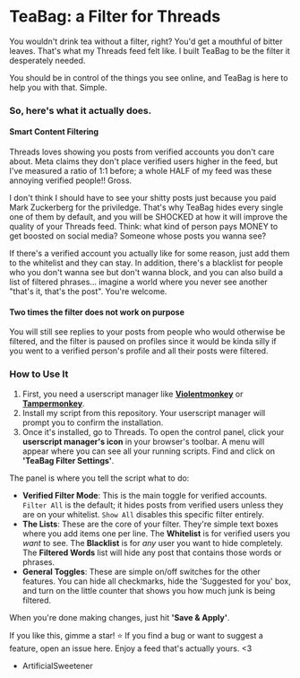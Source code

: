 # TeaBag: a Filter for Threads

You wouldn't drink tea without a filter, right? You'd get a mouthful of bitter leaves. That's what my Threads feed felt like. I built TeaBag to be the filter it desperately needed.

You should be in control of the things you see online, and TeaBag is here to help you with that. Simple.

### So, here's what it actually does.

#### Smart Content Filtering
Threads loves showing you posts from verified accounts you don't care about. Meta claims they don't place verified users higher in the feed, but I've measured a ratio of 1:1 before; a whole HALF of my feed was these annoying verified people!! Gross.

I don't think I should have to see your shitty posts just because you paid Mark Zuckerberg for the priviledge. That's why TeaBag hides every single one of them by default, and you will be SHOCKED at how it will improve the quality of your Threads feed. Think: what kind of person pays MONEY to get boosted on social media? Someone whose posts you wanna see?

If there's a verified account you actually like for some reason, just add them to the whitelist and they can stay. In addition, there's a blacklist for people who you don't wanna see but don't wanna block, and you can also build a list of filtered phrases... imagine a world where you never see another "that's it, that's the post". You're welcome.

#### Two times the filter does not work on purpose
You will still see replies to your posts from people who would otherwise be filtered, and the filter is paused on profiles since it would be kinda silly if you went to a verified person's profile and all their posts were filtered.

### How to Use It

1.  First, you need a userscript manager like [**Violentmonkey**](https://violentmonkey.github.io/) or [**Tampermonkey**](https://www.tampermonkey.net/).
2.  Install my script from this repository. Your userscript manager will prompt you to confirm the installation.
3.  Once it's installed, go to Threads. To open the control panel, click your **userscript manager's icon** in your browser's toolbar. A menu will appear where you can see all your running scripts. Find and click on **'TeaBag Filter Settings'**.

The panel is where you tell the script what to do:

-   **Verified Filter Mode**: This is the main toggle for verified accounts. `Filter All` is the default; it hides posts from verified users unless they are on your whitelist. `Show All` disables this specific filter entirely.
-   **The Lists**: These are the core of your filter. They're simple text boxes where you add items one per line. The **Whitelist** is for verified users you *want* to see. The **Blacklist** is for *any* user you want to hide completely. The **Filtered Words** list will hide any post that contains those words or phrases.
-   **General Toggles**: These are simple on/off switches for the other features. You can hide all checkmarks, hide the 'Suggested for you' box, and turn on the little counter that shows you how much junk is being filtered.

When you're done making changes, just hit **'Save & Apply'**.

If you like this, gimme a star! ⭐
If you find a bug or want to suggest a feature, open an issue here.
Enjoy a feed that's actually yours. <3

- ArtificialSweetener
